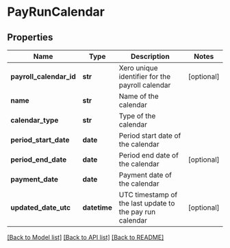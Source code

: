 # PayRunCalendar

## Properties
Name | Type | Description | Notes
------------ | ------------- | ------------- | -------------
**payroll_calendar_id** | **str** | Xero unique identifier for the payroll calendar | [optional] 
**name** | **str** | Name of the calendar | 
**calendar_type** | **str** | Type of the calendar | 
**period_start_date** | **date** | Period start date of the calendar | 
**period_end_date** | **date** | Period end date of the calendar | [optional] 
**payment_date** | **date** | Payment date of the calendar | 
**updated_date_utc** | **datetime** | UTC timestamp of the last update to the pay run calendar | [optional] 

[[Back to Model list]](../README.md#documentation-for-models) [[Back to API list]](../README.md#documentation-for-api-endpoints) [[Back to README]](../README.md)


